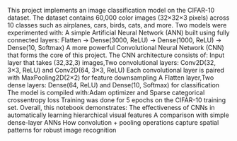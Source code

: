This project implements an image classification model on the CIFAR-10 dataset.
The dataset contains 60,000 color images (32×32×3 pixels) across 10 classes such as airplanes, cars, birds, cats, and more.
Two models were experimented with:
A simple Artificial Neural Network (ANN) built using fully connected layers:
Flatten → Dense(3000, ReLU) → Dense(1000, ReLU) → Dense(10, Softmax)
A more powerful Convolutional Neural Network (CNN) that forms the core of this project.
The CNN architecture consists of:
Input layer that takes (32,32,3) images,Two convolutional layers: Conv2D(32, 3×3, ReLU) and Conv2D(64, 3×3, ReLU)
Each convolutional layer is paired with MaxPooling2D(2×2) for feature downsampling
A Flatten layer,Two dense layers: Dense(64, ReLU) and Dense(10, Softmax) for classification
The model is compiled with:Adam optimizer and Sparse categorical crossentropy loss
Training was done for 5 epochs on the CIFAR-10 training set. Overall, this notebook demonstrates:
The effectiveness of CNNs in automatically learning hierarchical visual features
A comparison with simple dense-layer ANNs
How convolution + pooling operations capture spatial patterns for robust image recognition

